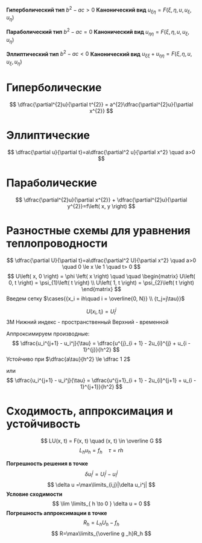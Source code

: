 **Гиперболический тип**
	$b^2-ac>0$
**Канонический вид**
	$u_{\xi\eta}=F(\xi,\eta, u, u_\xi, u_\eta)$

**Параболический тип**
	$b^2-ac=0$
**Канонический вид**
	$u_{\eta\eta}=F(\xi,\eta, u, u_\xi, u_\eta)$

**Эллиптический тип**
	$b^2-ac<0$
**Канонический вид**
	$u_{\xi\xi}+u_{\eta\eta}=F(\xi,\eta, u, u_\xi, u_\eta)$
# Гиперболические
$$
\dfrac{\partial^{2}u}{\partial t^{2}} = a^{2}\dfrac{\partial^{2}u}{\partial x^{2}}
$$
# Эллиптические
$$
\dfrac{\partial u}{\partial t}=a\dfrac{\partial^2 u}{\partial x^2} \quad a>0
$$
# Параболические
$$
\dfrac{\partial^{2}u}{\partial x^{2}} + \dfrac{\partial^{2}u}{\partial y^{2}}=f\left( x, y \right)
$$



# Разностные схемы для уравнения теплопроводности
$$
\dfrac{\partial U}{\partial t}=a\dfrac{\partial^2 U}{\partial x^2} \quad a>0 \quad 0 \le x \le 1 \quad t> 0
$$
$$
U\left( x, 0 \right) = \phi \left( x \right)  \quad  \quad \begin{matrix}
U\left( 0, t \right)  = \psi_{1}\left( t \right)    \\
U\left( 1, t \right) = \psi_{2}\left( t \right) 
\end{matrix}
$$
Введем сетку $\cases{{x_i = ih\quad i = \overline{0, N}} \\ {t_j=j\tau}}$ 

$$
U\left( x_{i}, t_{i} \right) = U^{j}_{i}
$$
3М
	Нижний индекс - пространственный
	Верхний - временной

Аппроксимируем производные:
$$
\dfrac{u_i^{j+1} - u_i^j}{\tau} = \dfrac{u^{j}_{i + 1} - 2u_{i}^{j} + u_{i - 1}^{j}}{h^2}
$$
Устойчиво при $\dfrac{a\tau}{h^2} \le \dfrac 1 2$

или
$$
\dfrac{u_i^{j+1} - u_i^j}{\tau} = \dfrac{u^{j+1}_{i + 1} - 2u_{i}^{j+1} + u_{i - 1}^{j+1}}{h^2}
$$
# Сходимость, аппроксимация и устойчивость
$$
LU(x, t) = F(x, t) \quad (x, t) \in \overline G
$$
$$
L_{h}u_{h} = f_{h}\quad \tau = rh
$$

**Погрешность решения в точке**
$$
\delta u^j_i=U^j_i-u_i^j
$$
$$
\delta u =\max\limits_{i,j}|\delta u_i^j|
$$
**Условие сходимости**
$$
\lim \limits_{ h \to 0 } \delta u = 0
$$
**Погрешность аппроксимации в точке**
$$
R_h=L_h U_h - f_h
$$
$$
R=\max\limits_{\overline g _h}R_h
$$






